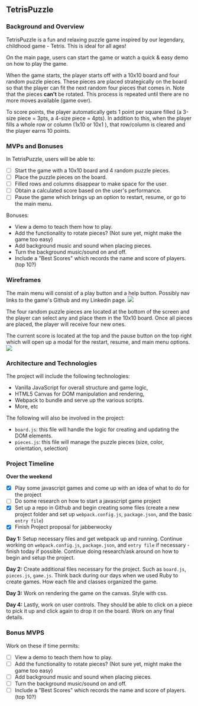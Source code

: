 ## TetrisPuzzle

### Background and Overview
TetrisPuzzle is a fun and relaxing puzzle game inspired by our legendary, childhood game - Tetris. This is ideal for all ages!

On the main page, users can start the game or watch a quick & easy demo on how to play the game.

When the game starts, the player starts off with a 10x10 board and four random puzzle pieces. These pieces are placed strategically on the board so that the player can fit the next random four pieces that comes in. Note that the pieces <strong>can't</strong> be rotated. This process is repeated until there are no more moves available (game over).

To score points, the player automatically gets 1 point per square filled (a 3-size piece = 3pts, a 4-size piece = 4pts). In addition to this, when the player fills a whole row or column (1x10 or 10x1 ), that row/column is cleared and the player earns 10 points.

### MVPs and Bonuses
In TetrisPuzzle, users will be able to:

- [ ] Start the game with a 10x10 board and 4 random puzzle pieces.
- [ ] Place the puzzle pieces on the board.
- [ ] Filled rows and columns disappear to make space for the user.
- [ ] Obtain a calculated score based on the user's performance.
- [ ] Pause the game which brings up an option to restart, resume, or go to the main menu.

Bonuses:
- View a demo to teach them how to play.
- Add the functionality to rotate pieces? (Not sure yet, might make the game too easy)
- Add background music and sound when placing pieces.
- Turn the background music/sound on and off.
- Include a "Best Scores" which records the name and score of players. (top 10?)

### Wireframes
The main menu will consist of a play button and a help button. Possibly nav links to the game's Github and my Linkedin page.
![](https://s6.postimg.cc/mers6ir5d/tetrispuzzle_main_menu.png)

The four random puzzle pieces are located at the bottom of the screen and the player can select any and place them in the 10x10 board. Once all pieces are placed, the player will receive four new ones.

The current score is located at the top and the pause button on the top right which will open up a modal for the restart, resume, and main menu options.
![](https://s6.postimg.cc/xr4dob7k1/board.png)


### Architecture and Technologies
The project will include the following technologies:
  * Vanilla JavaScript for overall structure and game logic,
  * HTML5 Canvas for DOM manipulation and rendering,
  * Webpack to bundle and serve up the various scripts.
  * More, etc

The following will also be involved in the project:
  * `board.js`: this file will handle the logic for creating and updating the DOM elements.
  * `pieces.js`: this file will manage the puzzle pieces (size, color, orientation, selection)


### Project Timeline

**Over the weekend**
- [x] Play some javascript games and come up with an idea of what to do for the project
- [ ] Do some research on how to start a javascript game project
- [x] Set up a repo in Github and begin creating some files (create a new project folder and set up `webpack.config.js`, `package.json`, and the basic `entry file`)
- [x] Finish Project proposal for jabberwocky

**Day 1:** Setup necessary files and get webpack up and running. Continue working on `webpack.config.js`, `package.json`,  and `entry file` if necessary - finish today if possible. Continue doing research/ask around on how to begin and setup the project.

**Day 2:** Create additional files necessary for the project. Such as `board.js`, `pieces.js`, `game.js`. Think back during our days when we used Ruby to create games. How each file and classes organized the game.

**Day 3:** Work on rendering the game on the canvas. Style with css.

**Day 4:** Lastly, work on user controls. They should be able to click on a piece to pick it up and click again to drop it on the board. Work on any final details.



### Bonus MVPS
Work on these if time permits:
- [ ] View a demo to teach them how to play.
- [ ] Add the functionality to rotate pieces? (Not sure yet, might make the game too easy)
- [ ] Add background music and sound when placing pieces.
- [ ] Turn the background music/sound on and off.
- [ ] Include a "Best Scores" which records the name and score of players. (top 10?)
